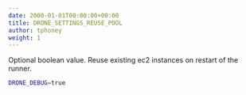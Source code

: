 ```yaml
---
date: 2000-01-01T00:00:00+00:00
title: DRONE_SETTINGS_REUSE_POOL
author: tphoney
weight: 1
---
```


Optional boolean value. Reuse existing ec2 instances on restart of the runner.

```bash
DRONE_DEBUG=true
```
